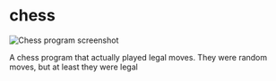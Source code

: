 # chess

![Chess program screenshot](https://raw.githubusercontent.com/ca98am79/my-first-programs/master/chess/chess.png)

A chess program that actually played legal moves.  They were random moves, but at least they were legal